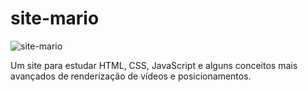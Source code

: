 # site-mario
![site-mario](https://github.com/hideakigabriel/site-mario/assets/114426202/e844a7e7-f0dc-4cdd-afb0-33eb4d20be84)

Um site para estudar HTML, CSS, JavaScript e alguns conceitos mais avançados de renderização de vídeos e posicionamentos.
